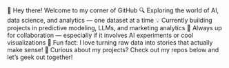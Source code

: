 👋 Hey there! Welcome to my corner of GitHub
🔍 Exploring the world of AI, data science, and analytics — one dataset at a time
💡 Currently building projects in predictive modeling, LLMs, and marketing analytics
🤝 Always up for collaboration — especially if it involves AI experiments or cool visualizations
🎯 Fun fact: I love turning raw data into stories that actually make sense!
💬 Curious about my projects? Check out my repos below and let’s geek out together!
